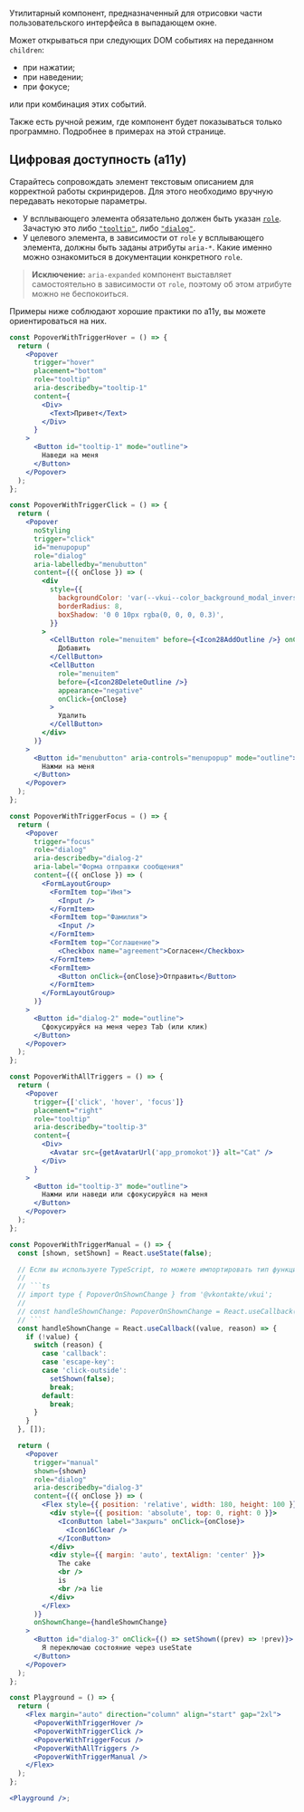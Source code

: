 Утилитарный компонент, предназначенный для отрисовки части пользовательского интерфейса в выпадающем окне.

Может открываться при следующих DOM событиях на переданном `children`:

- при нажатии;
- при наведении;
- при фокусе;

или при комбинация этих событий.

Также есть ручной режим, где компонент будет показываться только программно. Подробнее в примерах на этой странице.

## Цифровая доступность (a11y)

Старайтесь сопровождать элемент текстовым описанием для корректной работы скринридеров. Для этого
необходимо вручную передавать некоторые параметры.
<br />

- У всплывающего элемента обязательно должен быть указан [`role`](https://developer.mozilla.org/en-US/docs/Web/Accessibility/ARIA/Roles).
  Зачастую это либо [`"tooltip"`](https://developer.mozilla.org/en-US/docs/Web/Accessibility/ARIA/Roles/tooltip_role), либо [`"dialog"`](https://developer.mozilla.org/en-US/docs/Web/Accessibility/ARIA/Roles/dialog_role).
- У целевого элемента, в зависимости от `role` у всплывающего элемента, должны быть заданы атрибуты
  `aria-*`. Какие именно можно ознакомиться в документации конкретного `role`.

> **Исключение:** `aria-expanded` компонент выставляет самостоятельно в зависимости от `role`,
> поэтому об этом атрибуте можно не беспокоиться.

Примеры ниже соблюдают хорошие практики по a11y, вы можете ориентироваться на них.

````jsx { "props": { "layout": false, "iframe": true } }
const PopoverWithTriggerHover = () => {
  return (
    <Popover
      trigger="hover"
      placement="bottom"
      role="tooltip"
      aria-describedby="tooltip-1"
      content={
        <Div>
          <Text>Привет</Text>
        </Div>
      }
    >
      <Button id="tooltip-1" mode="outline">
        Наведи на меня
      </Button>
    </Popover>
  );
};

const PopoverWithTriggerClick = () => {
  return (
    <Popover
      noStyling
      trigger="click"
      id="menupopup"
      role="dialog"
      aria-labelledby="menubutton"
      content={({ onClose }) => (
        <div
          style={{
            backgroundColor: 'var(--vkui--color_background_modal_inverse)',
            borderRadius: 8,
            boxShadow: '0 0 10px rgba(0, 0, 0, 0.3)',
          }}
        >
          <CellButton role="menuitem" before={<Icon28AddOutline />} onClick={onClose}>
            Добавить
          </CellButton>
          <CellButton
            role="menuitem"
            before={<Icon28DeleteOutline />}
            appearance="negative"
            onClick={onClose}
          >
            Удалить
          </CellButton>
        </div>
      )}
    >
      <Button id="menubutton" aria-controls="menupopup" mode="outline">
        Нажми на меня
      </Button>
    </Popover>
  );
};

const PopoverWithTriggerFocus = () => {
  return (
    <Popover
      trigger="focus"
      role="dialog"
      aria-describedby="dialog-2"
      aria-label="Форма отправки сообщения"
      content={({ onClose }) => (
        <FormLayoutGroup>
          <FormItem top="Имя">
            <Input />
          </FormItem>
          <FormItem top="Фамилия">
            <Input />
          </FormItem>
          <FormItem top="Соглашение">
            <Checkbox name="agreement">Согласен</Checkbox>
          </FormItem>
          <FormItem>
            <Button onClick={onClose}>Отправить</Button>
          </FormItem>
        </FormLayoutGroup>
      )}
    >
      <Button id="dialog-2" mode="outline">
        Сфокусируйся на меня через Tab (или клик)
      </Button>
    </Popover>
  );
};

const PopoverWithAllTriggers = () => {
  return (
    <Popover
      trigger={['click', 'hover', 'focus']}
      placement="right"
      role="tooltip"
      aria-describedby="tooltip-3"
      content={
        <Div>
          <Avatar src={getAvatarUrl('app_promokot')} alt="Cat" />
        </Div>
      }
    >
      <Button id="tooltip-3" mode="outline">
        Нажми или наведи или сфокусируйся на меня
      </Button>
    </Popover>
  );
};

const PopoverWithTriggerManual = () => {
  const [shown, setShown] = React.useState(false);

  // Если вы используете TypeScript, то можете импортировать тип функции:
  //
  // ```ts
  // import type { PopoverOnShownChange } from '@vkontakte/vkui';
  //
  // const handleShownChange: PopoverOnShownChange = React.useCallback(() => {}, []);
  // ```
  const handleShownChange = React.useCallback((value, reason) => {
    if (!value) {
      switch (reason) {
        case 'callback':
        case 'escape-key':
        case 'click-outside':
          setShown(false);
          break;
        default:
          break;
      }
    }
  }, []);

  return (
    <Popover
      trigger="manual"
      shown={shown}
      role="dialog"
      aria-describedby="dialog-3"
      content={({ onClose }) => (
        <Flex style={{ position: 'relative', width: 180, height: 100 }}>
          <div style={{ position: 'absolute', top: 0, right: 0 }}>
            <IconButton label="Закрыть" onClick={onClose}>
              <Icon16Clear />
            </IconButton>
          </div>
          <div style={{ margin: 'auto', textAlign: 'center' }}>
            The cake
            <br />
            is
            <br />a lie
          </div>
        </Flex>
      )}
      onShownChange={handleShownChange}
    >
      <Button id="dialog-3" onClick={() => setShown((prev) => !prev)}>
        Я переключаю состояние через useState
      </Button>
    </Popover>
  );
};

const Playground = () => {
  return (
    <Flex margin="auto" direction="column" align="start" gap="2xl">
      <PopoverWithTriggerHover />
      <PopoverWithTriggerClick />
      <PopoverWithTriggerFocus />
      <PopoverWithAllTriggers />
      <PopoverWithTriggerManual />
    </Flex>
  );
};

<Playground />;
````
